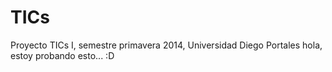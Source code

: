 TICs
====

Proyecto TICs I, semestre primavera 2014, Universidad Diego Portales
hola, estoy probando esto... :D
